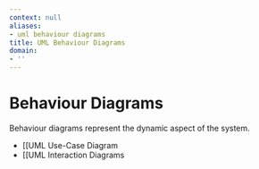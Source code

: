 ```yaml
---
context: null
aliases:
- uml behaviour diagrams
title: UML Behaviour Diagrams
domain:
- ''
---
```


# Behaviour Diagrams

Behaviour diagrams represent the dynamic aspect of the system.

- [[UML Use-Case Diagram
- [[UML Interaction Diagrams

